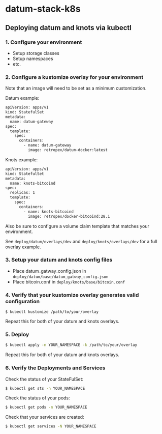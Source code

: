 # datum-stack-k8s

## Deploying datum and knots via kubectl

### 1. Configure your environment
- Setup storage classes
- Setup namespaces
- etc.

### 2. Configure a kustomize overlay for your environment
Note that an image will need to be set as a minimum customization.

Datum example:
```bash
apiVersion: apps/v1
kind: StatefulSet
metadata:
  name: datum-gateway
spec:
  template:
    spec:
      containers:
        - name: datum-gateway
          image: retropex/datum-docker:latest
```

Knots example:
```bash
apiVersion: apps/v1
kind: StatefulSet
metadata:
  name: knots-bitcoind
spec:
  replicas: 1
  template:
    spec:
      containers:
        - name: knots-bitcoind
          image: retropex/docker-bitcoind:28.1
```

Also be sure to configure a volume claim template that matches your environment.

See `deploy/datum/overlays/dev` and `deploy/knots/overlays/dev` for a full overlay example.

### 3. Setup your datum and knots config files
- Place datum_gatway_config.json in `deploy/datum/base/datum_gatway_config.json`
- Place bitcoin.conf in `deploy/knots/base/bitcoin.conf`

### 4. Verify that your kustomize overlay generates valid configuration 
```
$ kubectl kustomize /path/to/your/overlay
```

Repeat this for both of your datum and knots overlays.

### 5. Deploy
```bash
$ kubectl apply -n YOUR_NAMESPACE -k /path/to/your/overlay
```

Repeat this for both of your datum and knots overlays.

### 6. Verify the Deployments and Services
Check the status of your StateFulSet:

```bash
$ kubectl get sts -n YOUR_NAMESPACE
```

Check the status of your pods:

```bash
$ kubectl get pods -n YOUR_NAMESPACE
```

Check that your services are created:

```bash
$ kubectl get services -N YOUR_NAMESPACE
```